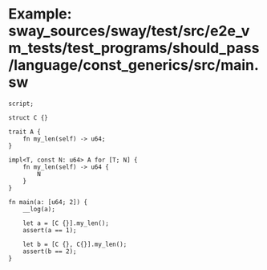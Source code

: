# Example: sway_sources/sway/test/src/e2e_vm_tests/test_programs/should_pass/language/const_generics/src/main.sw

```sway
script;

struct C {}

trait A {
    fn my_len(self) -> u64;
}

impl<T, const N: u64> A for [T; N] {
    fn my_len(self) -> u64 {
        N
    }
}

fn main(a: [u64; 2]) {
    __log(a);

    let a = [C {}].my_len();
    assert(a == 1);

    let b = [C {}, C{}].my_len();
    assert(b == 2);
}
```
